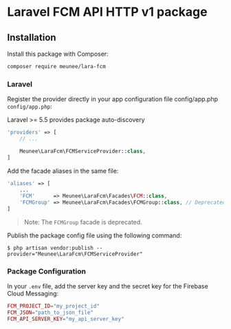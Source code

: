 # Laravel FCM API HTTP v1 package


## Installation

Install this package with Composer:

```bash
composer require meunee/lara-fcm
```

### Laravel

Register the provider directly in your app configuration file config/app.php `config/app.php`:

Laravel >= 5.5 provides package auto-discovery

```php
'providers' => [
	// ...

	Meunee\LaraFcm\FCMServiceProvider::class,
]
```

Add the facade aliases in the same file:

```php
'aliases' => [
	...
	'FCM'      => Meunee\LaraFcm\Facades\FCM::class,
	'FCMGroup' => Meunee\LaraFcm\Facades\FCMGroup::class, // Deprecated
]
```

> Note: The `FCMGroup` facade is deprecated.

Publish the package config file using the following command:


    $ php artisan vendor:publish --provider="Meunee\LaraFcm\FCMServiceProvider"


### Package Configuration

In your `.env` file, add the server key and the secret key for the Firebase Cloud Messaging:

```php
FCM_PROJECT_ID="my_project_id"
FCM_JSON="path_to_json_file"
FCM_API_SERVER_KEY="my_api_server_key"
```
